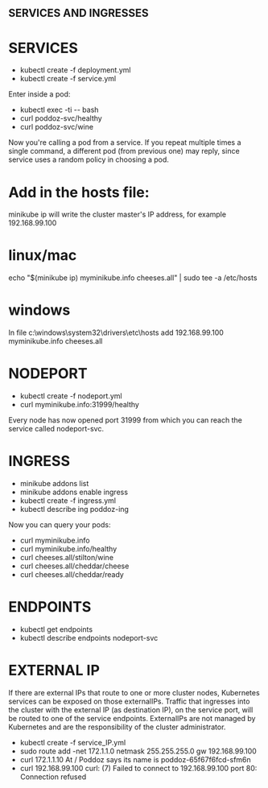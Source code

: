## SERVICES AND INGRESSES

# SERVICES
* kubectl create -f deployment.yml
* kubectl create -f service.yml

Enter inside a pod:
* kubectl exec -ti <pod-name> -- bash
* curl poddoz-svc/healthy
* curl poddoz-svc/wine

Now you're calling a pod from a service.
If you repeat multiple times a single command, a different pod (from previous one) may reply, since service uses a random policy in choosing a pod.

# Add in the hosts file:
minikube ip
will write the cluster master's IP address, for example 192.168.99.100

# linux/mac
echo "$(minikube ip) myminikube.info cheeses.all" | sudo tee -a /etc/hosts

# windows
In file c:\windows\system32\drivers\etc\hosts add
192.168.99.100 myminikube.info cheeses.all


# NODEPORT
* kubectl create -f nodeport.yml
* curl myminikube.info:31999/healthy

Every node has now opened port 31999 from which you can reach the service called nodeport-svc.


# INGRESS
* minikube addons list
* minikube addons enable ingress
* kubectl create -f ingress.yml
* kubectl describe ing poddoz-ing

Now you can query your pods:
* curl myminikube.info
* curl myminikube.info/healthy
* curl cheeses.all/stilton/wine
* curl cheeses.all/cheddar/cheese
* curl cheeses.all/cheddar/ready


# ENDPOINTS
* kubectl get endpoints
* kubectl describe endpoints nodeport-svc


# EXTERNAL IP
If there are external IPs that route to one or more cluster nodes, Kubernetes services can be exposed on those externalIPs.
Traffic that ingresses into the cluster with the external IP (as destination IP), on the service port, will be routed to one of the service endpoints.
ExternalIPs are not managed by Kubernetes and are the responsibility of the cluster administrator.

* kubectl create -f service_IP.yml
* sudo route add -net 172.1.1.0 netmask 255.255.255.0 gw 192.168.99.100
* curl 172.1.1.10
At / Poddoz says its name is poddoz-65f67f6fcd-sfm6n
* curl 192.168.99.100
curl: (7) Failed to connect to 192.168.99.100 port 80: Connection refused
